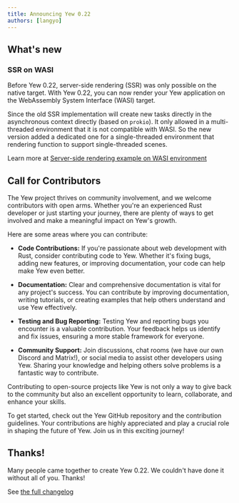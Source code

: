 ```yaml
---
title: Announcing Yew 0.22
authors: [langyo]
---
```


<!--truncate-->

## What's new

### SSR on WASI

Before Yew 0.22, server-side rendering (SSR) was only possible on the native target. With Yew 0.22, you can now render your Yew application on the WebAssembly System Interface (WASI) target.

Since the old SSR implementation will create new tasks directly in the asynchronous context directly (based on `prokio`). It only allowed in a multi-threaded environment that it is not compatible with WASI. So the new version added a dedicated one for a single-threaded environment that rendering function to support single-threaded scenes.

Learn more at [Server-side rendering example on WASI environment](https://github.com/yewstack/yew/tree/master/examples/wasi_ssr_module/src/main.rs)

## Call for Contributors

The Yew project thrives on community involvement, and we welcome contributors with open arms. Whether you're an experienced Rust developer or just starting your journey, there are plenty of ways to get involved and make a meaningful impact on Yew's growth.

Here are some areas where you can contribute:

-   **Code Contributions:** If you're passionate about web development with Rust, consider contributing code to Yew. Whether it's fixing bugs, adding new features, or improving documentation, your code can help make Yew even better.

-   **Documentation:** Clear and comprehensive documentation is vital for any project's success. You can contribute by improving documentation, writing tutorials, or creating examples that help others understand and use Yew effectively.

-   **Testing and Bug Reporting:** Testing Yew and reporting bugs you encounter is a valuable contribution. Your feedback helps us identify and fix issues, ensuring a more stable framework for everyone.

-   **Community Support:** Join discussions, chat rooms (we have our own Discord and Matrix!), or social media to assist other developers using Yew. Sharing your knowledge and helping others solve problems is a fantastic way to contribute.

Contributing to open-source projects like Yew is not only a way to give back to the community but also an excellent opportunity to learn, collaborate, and enhance your skills.

To get started, check out the Yew GitHub repository and the contribution guidelines. Your contributions are highly appreciated and play a crucial role in shaping the future of Yew. Join us in this exciting journey!

## Thanks!

Many people came together to create Yew 0.22. We couldn't have done it without all of you. Thanks!

See [the full changelog](https://github.com/yewstack/yew/blob/master/CHANGELOG.md)
